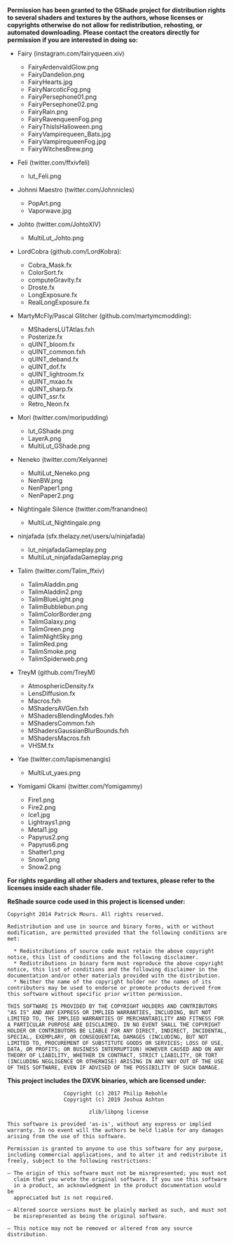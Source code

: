 **Permission has been granted to the GShade project for distribution rights to several shaders and textures by the authors, whose licenses or copyrights otherwise do not allow for redistribution, rehosting, or automated downloading. Please contact the creators directly for permission if you are interested in doing so:**

* Fairy (instagram.com/fairyqueen.xiv)
  * FairyArdenvaldGlow.png
  * FairyDandelion.png
  * FairyHearts.jpg
  * FairyNarcoticFog.png
  * FairyPersephone01.png
  * FairyPersephone02.png
  * FairyRain.png
  * FairyRavenqueenFog.png
  * FairyThisIsHalloween.png
  * FairyVampirequeen_Bats.jpg
  * FairyVampirequeenFog.jpg
  * FairyWitchesBrew.png

* Feli (twitter.com/ffxivfeli)
  * lut_Feli.png

* Johnni Maestro (twitter.com/Johnnicles)
  * PopArt.png
  * Vaporwave.jpg

* Johto (twitter.com/JohtoXIV)
  * MultiLut_Johto.png

* LordCobra (github.com/LordKobra):
  * Cobra_Mask.fx
  * ColorSort.fx
  * computeGravity.fx
  * Droste.fx
  * LongExposure.fx
  * RealLongExposure.fx

* MartyMcFly/Pascal Glitcher (github.com/martymcmodding):
  * MShadersLUTAtlas.fxh
  * Posterize.fx
  * qUINT_bloom.fx
  * qUINT_common.fxh
  * qUINT_deband.fx
  * qUINT_dof.fx
  * qUINT_lightroom.fx
  * qUINT_mxao.fx
  * qUINT_sharp.fx
  * qUINT_ssr.fx
  * Retro_Neon.fx

* Mori (twitter.com/moripudding)
  * lut_GShade.png
  * LayerA.png
  * MultiLut_GShade.png

* Neneko (twitter.com/Xelyanne)
  * MultiLut_Neneko.png
  * NenBW.png
  * NenPaper1.png
  * NenPaper2.png

* Nightingale Silence (twitter.com/franandneo)
  * MultiLut_Nightingale.png

* ninjafada (sfx.thelazy.net/users/u/ninjafada)
  * lut_ninjafadaGameplay.png
  * MultiLut_ninjafadaGameplay.png

* Talim (twitter.com/Talim_ffxiv)
  * TalimAladdin.png
  * TalimAladdin2.png
  * TalimBlueLight.png
  * TalimBubblebun.png
  * TalimColorBorder.png
  * TalimGalaxy.png
  * TalimGreen.png
  * TalimNightSky.png
  * TalimRed.png
  * TalimSmoke.png
  * TalimSpiderweb.png

* TreyM (github.com/TreyM)
  * AtmosphericDensity.fx
  * LensDiffusion.fx
  * Macros.fxh
  * MShadersAVGen.fxh
  * MShadersBlendingModes.fxh
  * MShadersCommon.fxh
  * MShadersGaussianBlurBounds.fxh
  * MShadersMacros.fxh
  * VHSM.fx

* Yae (twitter.com/lapismenangis)
  * MultiLut_yaes.png

* Yomigami Okami (twitter.com/Yomigammy)
  * Fire1.png
  * Fire2.png
  * Ice1.jpg
  * Lightrays1.png
  * Metal1.jpg
  * Papyrus2.png
  * Papyrus6.png
  * Shatter1.png
  * Snow1.png
  * Snow2.png

**For rights regarding all other shaders and textures, please refer to the licenses inside each shader file.**


**ReShade source code used in this project is licensed under:**
```
Copyright 2014 Patrick Mours. All rights reserved.

Redistribution and use in source and binary forms, with or without modification, are permitted provided that the following conditions are met:

  * Redistributions of source code must retain the above copyright notice, this list of conditions and the following disclaimer.
  * Redistributions in binary form must reproduce the above copyright notice, this list of conditions and the following disclaimer in the documentation and/or other materials provided with the distribution.
  * Neither the name of the copyright holder nor the names of its contributors may be used to endorse or promote products derived from this software without specific prior written permission.

THIS SOFTWARE IS PROVIDED BY THE COPYRIGHT HOLDERS AND CONTRIBUTORS "AS IS" AND ANY EXPRESS OR IMPLIED WARRANTIES, INCLUDING, BUT NOT LIMITED TO, THE IMPLIED WARRANTIES OF MERCHANTABILITY AND FITNESS FOR A PARTICULAR PURPOSE ARE DISCLAIMED. IN NO EVENT SHALL THE COPYRIGHT HOLDER OR CONTRIBUTORS BE LIABLE FOR ANY DIRECT, INDIRECT, INCIDENTAL, SPECIAL, EXEMPLARY, OR CONSEQUENTIAL DAMAGES (INCLUDING, BUT NOT LIMITED TO, PROCUREMENT OF SUBSTITUTE GOODS OR SERVICES; LOSS OF USE, DATA, OR PROFITS; OR BUSINESS INTERRUPTION) HOWEVER CAUSED AND ON ANY THEORY OF LIABILITY, WHETHER IN CONTRACT, STRICT LIABILITY, OR TORT (INCLUDING NEGLIGENCE OR OTHERWISE) ARISING IN ANY WAY OUT OF THE USE OF THIS SOFTWARE, EVEN IF ADVISED OF THE POSSIBILITY OF SUCH DAMAGE.
```

**This project includes the DXVK binaries, which are licensed under:**
```
                  Copyright (c) 2017 Philip Rebohle
                  Copyright (c) 2019 Joshua Ashton

                          zlib/libpng license

This software is provided 'as-is', without any express or implied
warranty. In no event will the authors be held liable for any damages
arising from the use of this software.

Permission is granted to anyone to use this software for any purpose,
including commercial applications, and to alter it and redistribute it
freely, subject to the following restrictions:

– The origin of this software must not be misrepresented; you must not
  claim that you wrote the original software. If you use this software
  in a product, an acknowledgment in the product documentation would be
  appreciated but is not required.

– Altered source versions must be plainly marked as such, and must not
  be misrepresented as being the original software.

– This notice may not be removed or altered from any source distribution.
```
